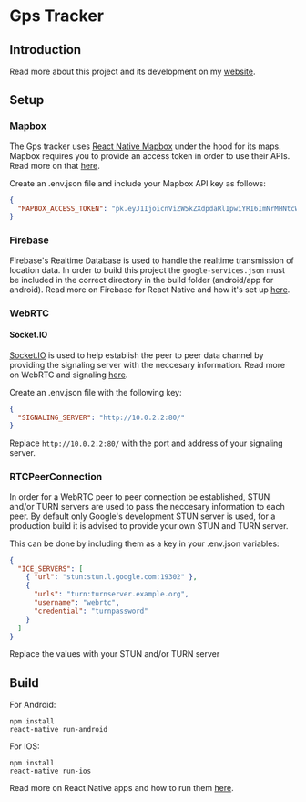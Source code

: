 # Gps Tracker

## Introduction

Read more about this project and its development on my [website](https://www.rubendewitte.com/projects/gpsapp).

## Setup

### Mapbox

The Gps tracker uses [React Native Mapbox](https://github.com/react-native-mapbox-gl/maps) under the hood for its maps.
Mapbox requires you to provide an access token in order to use their APIs. Read more on that [here](https://docs.mapbox.com/help/how-mapbox-works/access-tokens/).

Create an .env.json file and include your Mapbox API key as follows:

```json
{
  "MAPBOX_ACCESS_TOKEN": "pk.eyJ1IjoicnViZW5kZXdpdaRlIpwiYRI6ImNrMHNtcWhjZzAzd24zY3J4NDJwODhxeHoifQ.CsajnMm8yJlFW0kbkP4bpQ"
}
```

### Firebase

Firebase's Realtime Database is used to handle the realtime transmission of location data. In order to build this project the `google-services.json` must be included in the correct directory in the build folder (android/app for android). Read more on Firebase for React Native and how it's set up [here](https://rnfirebase.io/).

### WebRTC

#### Socket.IO

[Socket.IO](https://socket.io/) is used to help establish the peer to peer data channel by providing the signaling server with the neccesary information. Read more on WebRTC and signaling [here](https://codelabs.developers.google.com/codelabs/webrtc-web/#0).

Create an .env.json file with the following key:

```json
{
  "SIGNALING_SERVER": "http://10.0.2.2:80/"
}
```

Replace `http://10.0.2.2:80/` with the port and address of your signaling server.

### RTCPeerConnection

In order for a WebRTC peer to peer connection be established, STUN and/or TURN servers are used to pass the neccesary information to each peer. By default only Google's development STUN server is used, for a production build it is advised to provide your own STUN and TURN server.

This can be done by including them as a key in your .env.json variables:

```json
{
  "ICE_SERVERS": [
    { "url": "stun:stun.l.google.com:19302" },
    {
      "urls": "turn:turnserver.example.org",
      "username": "webrtc",
      "credential": "turnpassword"
    }
  ]
}
```

Replace the values with your STUN and/or TURN server

## Build

For Android:

```
npm install
react-native run-android
```

For IOS:

```
npm install
react-native run-ios
```

Read more on React Native apps and how to run them [here](https://reactnative.dev/docs/getting-started).
